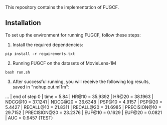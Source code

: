 This repository contains the implementation of FUGCF.

## Installation
To set up the environment for running FUGCF, follow these steps:

1. Install the required dependencies:
``` 
pip install -r requirements.txt
```

2. Running FUGCF on the datasets of MovieLens-1M
```
bash run.sh
```
3. After successful running, you will receive the following log results, saved in "nohup.out.ml1m":

...
   | end of step    0 | time =  5.84 | HR@10 = 35.9392 | HR@20 = 38.1963 | NDCG@10 = 37.1241 | NDCG@20 = 36.6348 | PSP@10 = 4.9157 | PSP@20 = 5.4427 | RECALL@10 = 21.8311 | RECALL@20 = 31.6985 | PRECISION@10 = 29.7152 | PRECISION@20 = 23.2376 | EUF@10 = 0.1629 | EUF@20 = 0.0821 | AUC = 0.9457 (TEST)
